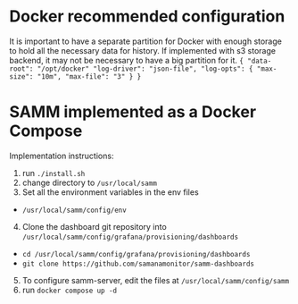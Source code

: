 # Docker recommended configuration
It is important to have a separate partition for Docker with enough storage to hold all the necessary data for history.
If implemented with s3 storage backend, it may not be necessary to have a big partition for it.
`{
	"data-root": "/opt/docker"
	"log-driver": "json-file",
	"log-opts": {
		"max-size": "10m",
		"max-file": "3"
	}
}`

# SAMM implemented as a Docker Compose
Implementation instructions:
1. run `./install.sh`
2. change directory to `/usr/local/samm`
3. Set all the environment variables in the env files
- `/usr/local/samm/config/env`
4. Clone the dashboard git repository into `/usr/local/samm/config/grafana/provisioning/dashboards`
- `cd /usr/local/samm/config/grafana/provisioning/dashboards`
- `git clone https://github.com/samanamonitor/samm-dashboards`
5. To configure samm-server, edit the files at `/usr/local/samm/config/samm`
6. run `docker compose up -d`
